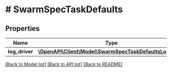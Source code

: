 # # SwarmSpecTaskDefaults

## Properties

Name | Type | Description | Notes
------------ | ------------- | ------------- | -------------
**log_driver** | [**\OpenAPI\Client\Model\SwarmSpecTaskDefaultsLogDriver**](SwarmSpecTaskDefaultsLogDriver.md) |  | [optional]

[[Back to Model list]](../../README.md#models) [[Back to API list]](../../README.md#endpoints) [[Back to README]](../../README.md)
